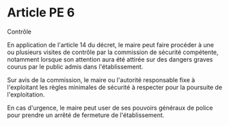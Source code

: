 # Article PE 6

Contrôle

En application de l'article 14 du décret, le maire peut faire procéder à une ou plusieurs visites de contrôle par la commission de sécurité compétente, notamment lorsque son attention aura été attirée sur des dangers graves courus par le public admis dans l'établissement.

Sur avis de la commission, le maire ou l'autorité  responsable fixe à l'exploitant les règles minimales de sécurité à respecter pour la poursuite de l'exploitation.

En cas d'urgence, le maire peut user de ses pouvoirs généraux de police pour prendre un arrêté de fermeture de l'établissement.
